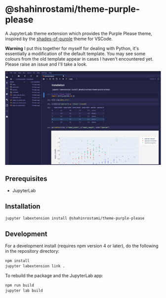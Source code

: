 # @shahinrostami/theme-purple-please

A JupyterLab theme extension which provides the Purple Please theme, inspired by the [shades-of-purple](https://github.com/ahmadawais/shades-of-purple-vscode) theme for VSCode.

**Warning** I put this together for myself for dealing with Python, it's essentially a modification of the default template. You may see some colours from the old template appear in cases I haven't encountered yet. Please raise an issue and I'll take a look.

![Screenshot of Purple Please in action](screenshot.png)

## Prerequisites

* JupyterLab

## Installation

```bash
jupyter labextension install @shahinrostami/theme-purple-please
```

## Development

For a development install (requires npm version 4 or later), do the following in the repository directory:

```bash
npm install
jupyter labextension link .
```

To rebuild the package and the JupyterLab app:

```bash
npm run build
jupyter lab build
```
